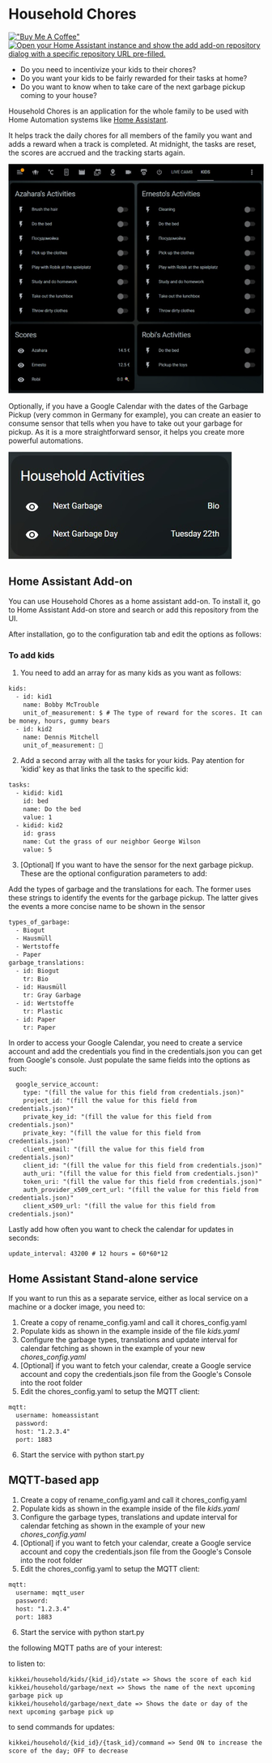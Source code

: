 # Household Chores

[!["Buy Me A Coffee"](https://www.buymeacoffee.com/assets/img/custom_images/orange_img.png)](https://www.buymeacoffee.com/moimartb)
[![Open your Home Assistant instance and show the add add-on repository dialog with a specific repository URL pre-filled.](https://my.home-assistant.io/badges/supervisor_add_addon_repository.svg)](https://my.home-assistant.io/redirect/supervisor_add_addon_repository/?repository_url=https%3A%2F%2Fgithub.com%2Fmoimart%2Fhousehold-chores)

- Do you need to incentivize your kids to their chores?
- Do you want your kids to be fairly rewarded for their tasks at home?
- Do you want to know when to take care of the next garbage pickup coming to your house?

Household Chores is an application for the whole family to be used with Home Automation systems like [Home Assistant](https://www.home-assistant.io/).

It helps track the daily chores for all members of the family you want and adds a reward when a track is completed. At midnight, the tasks are reset, the scores are accrued and the tracking starts again.

![Kid Chores Dashboard in Home Assistant](images/kids_chores.jpeg)

Optionally, if you have a Google Calendar with the dates of the Garbage Pickup (very common in Germany for example), you can create an easier to consume sensor that tells when you have to take out your garbage for pickup. As it is a more straightforward sensor, it helps you create more powerful automations.

![Garbage Sensors in Home Assistant](images/garbage_sensors.jpeg)

## Home Assistant Add-on

You can use Household Chores as a home assistant add-on. To install it, go to Home Assistant Add-on store and search or add this repository from the UI.

After installation, go to the configuration tab and edit the options as follows:

### To add kids

1. You need to add an array for as many kids as you want as follows:

```
kids:
  - id: kid1
    name: Bobby McTrouble
    unit_of_measurement: $ # The type of reward for the scores. It can be money, hours, gummy bears
  - id: kid2
    name: Dennis Mitchell
    unit_of_measurement: 🍭
```

2. Add a second array with all the tasks for your kids. Pay atention for 'kidid' key as that links the task to the specific kid:

```
tasks:
  - kidid: kid1
    id: bed
    name: Do the bed
    value: 1
  - kidid: kid2
    id: grass
    name: Cut the grass of our neighbor George Wilson
    value: 5
```

3. [Optional] If you want to have the sensor for the next garbage pickup. These are the optional configuration parameters to add:

Add the types of garbage and the translations for each. The former uses these strings to identify the events for the garbage pickup. The latter gives the events a more concise name to be shown in the sensor

```
types_of_garbage:
  - Biogut
  - Hausmüll
  - Wertstoffe
  - Paper
garbage_translations:
  - id: Biogut
    tr: Bio
  - id: Hausmüll
    tr: Gray Garbage
  - id: Wertstoffe
    tr: Plastic
  - id: Paper
    tr: Paper
```

In order to access your Google Calendar, you need to create a service account and add the credentials you find in the credentials.json you can get from Google's console. Just populate the same fields into the options as such:

```
  google_service_account:
    type: "(fill the value for this field from credentials.json)"
    project_id: "(fill the value for this field from credentials.json)"
    private_key_id: "(fill the value for this field from credentials.json)"
    private_key: "(fill the value for this field from credentials.json)"
    client_email: "(fill the value for this field from credentials.json)"
    client_id: "(fill the value for this field from credentials.json)"
    auth_uri: "(fill the value for this field from credentials.json)"
    token_uri: "(fill the value for this field from credentials.json)"
    auth_provider_x509_cert_url: "(fill the value for this field from credentials.json)"
    client_x509_url: "(fill the value for this field from credentials.json)"
```

Lastly add how often you want to check the calendar for updates in seconds:

```
update_interval: 43200 # 12 hours = 60*60*12
```

## Home Assistant Stand-alone service

If you want to run this as a separate service, either as local service on a machine or a docker image, you need to:

1. Create a copy of rename_config.yaml and call it chores_config.yaml
2. Populate kids as shown in the example inside of the file _kids.yaml_
3. Configure the garbage types, translations and update interval for calendar fetching as shown in the example of your new _chores_config.yaml_
4. [Optional] if you want to fetch your calendar, create a Google service account and copy the credentials.json file from the Google's Console into the root folder
5. Edit the chores_config.yaml to setup the MQTT client:

```
mqtt:
  username: homeassistant
  password:
  host: "1.2.3.4"
  port: 1883
```

6. Start the service with python start.py

## MQTT-based app

1. Create a copy of rename_config.yaml and call it chores_config.yaml
2. Populate kids as shown in the example inside of the file _kids.yaml_
3. Configure the garbage types, translations and update interval for calendar fetching as shown in the example of your new _chores_config.yaml_
4. [Optional] if you want to fetch your calendar, create a Google service account and copy the credentials.json file from the Google's Console into the root folder
5. Edit the chores_config.yaml to setup the MQTT client:

```
mqtt:
  username: mqtt_user
  password:
  host: "1.2.3.4"
  port: 1883
```

6. Start the service with python start.py

the following MQTT paths are of your interest:

to listen to:

```
kikkei/household/kids/{kid_id}/state => Shows the score of each kid
kikkei/household/garbage/next => Shows the name of the next upcoming garbage pick up
kikkei/household/garbage/next_date => Shows the date or day of the next upcoming garbage pick up
```

to send commands for updates:

```
kikkei/household/{kid_id}/{task_id}/command => Send ON to increase the score of the day; OFF to decrease
```
